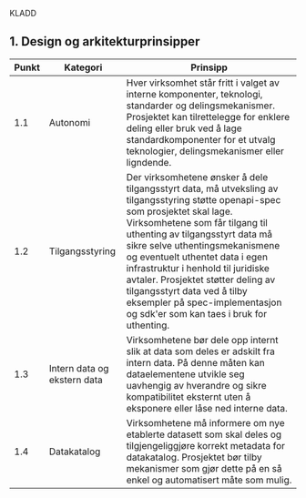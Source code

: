 KLADD

## 1. Design og arkitekturprinsipper

| Punkt | Kategori | Prinsipp |
| ------- | ------- | ------- |
| 1.1 | Autonomi | Hver virksomhet står fritt i valget av interne komponenter, teknologi, standarder og delingsmekanismer. Prosjektet kan tilrettelegge for enklere deling eller bruk ved å lage standardkomponenter for et utvalg teknologier, delingsmekanismer eller ligndende. |
| 1.2 | Tilgangsstyring | Der virksomhetene ønsker å dele tilgangsstyrt data, må utveksling av tilgangsstyring støtte openapi-spec som prosjektet skal lage. Virksomhetene som får tilgang til uthenting av tilgangsstyrt data må sikre selve uthentingsmekanismene og eventuelt uthentet data i egen infrastruktur i henhold til juridiske avtaler. Prosjektet støtter deling av tilgangsstyrt data ved å tilby eksempler på spec-implementasjon og sdk'er som kan taes i bruk for uthenting.|
| 1.3 | Intern data og ekstern data  | Virksomhetene bør dele opp internt slik at data som deles er adskilt fra intern data. På denne måten kan dataelementene utvikle seg uavhengig av hverandre og sikre kompatibilitet eksternt uten å eksponere eller låse ned interne data. |
| 1.4 | Datakatalog | Virksomhetene må informere om nye etablerte datasett som skal deles og tilgjengeliggjøre korrekt metadata for datakatalog. Prosjektet bør tilby mekanismer som gjør dette på en så enkel og automatisert måte som mulig. |
